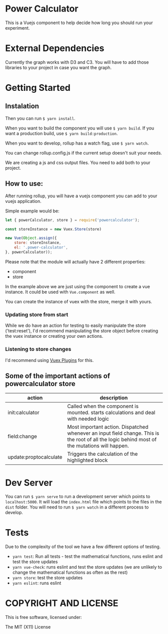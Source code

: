 # Power Calculator
This is a Vuejs component to help decide how long you should run your experiment.

# External Dependencies
Currently the graph works with D3 and C3. You will have to add those libraries to your project in case you want the graph.

# Getting Started
## Instalation
Then you can run `$ yarn install`.

When you want to build the component you will use `$ yarn build`. If you want a
production build, use `$ yarn build:production`.

When you want to develop, rollup has a watch flag, use `$ yarn watch`.

You can change rollup.config.js if the current setup doesn't suit your needs.

We are creating a js and css output files. You need to add both to your project.

## How to use:
After running rollup, you will have a vuejs component you can add to your vuejs application.

Simple example would be:
```js
let { powerCalculator, store } = require('powercalculator');

const storeInstance = new Vuex.Store(store)

new Vue(Object.assign({
    store: storeInstance,
    el: '.power-calculator',
}, powerCalculator));
```

Please note that the module will actually have 2 different properties:
 - component
 - store

In the example above we are just using the component to create a vue instance. It could be used with `Vue.component` as well.

You can create the instance of vuex with the store, merge it with yours.

### Updating store from start
While we do have an action for testing to easily manipulate the store ('test:reset'), I'd recommend manipulating the store object before creating the vuex instance or creating your own actions.

### Listening to store changes
I'd recommend using [Vuex Plugins](https://vuex.vuejs.org/en/plugins.html) for this.

## Some of the important actions of powercalculator store
| action | description |
| ------------- | ------------- |
| init:calculator | Called when the component is mounted. starts calculations and deal with needed logic |
| field:change | Most important action. Dispatched whenever an input field change. This is the root of all the logic behind most of the mutations will happen. |
| update:proptocalculate | Triggers the calculation of the highlighted block |

# Dev Server
You can run `$ yarn serve` to run a development server which points to
`localhost:5000`. It will load the `index.html` file which points to the files
in the `dist` folder. You will need to run `$ yarn watch` in a different process 
to develop.

# Tests
Due to the complexity of the tool we have a few different options of testing.

 - `yarn test`: Run all tests - test the mathematical functions, runs eslint and test the store updates
 - `yarn vue-check`: runs eslint and test the store updates (we are unlikely to change the mathematical functions as often as the rest)
 - `yarn store`: test the store updates
 - `yarn eslint`: runs eslint

# COPYRIGHT AND LICENSE

This is free software, licensed under:

The MIT (X11) License
